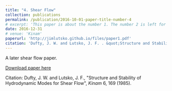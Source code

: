 ```yaml
---
title: "4. Shear Flow"
collection: publications
permalink: /publication/2016-10-01-paper-title-number-4
# excerpt: 'This paper is about the number 1. The number 2 is left for future work.'
date: 2016-12-31
# venue: 'Kinam'
paperurl: 'http://jimlutsko.github.io/files/paper1.pdf'
citation: 'Dufty, J. W. and Lutsko, J. F. . &quot;Structure and Stability of Hydrodynamic Modes for Shear Flow.&quot; <i>Kinam</i>. 6; 169 (1985).'
---
```

A later shear flow paper. 

[Download paper here](http://jimlutsko.github.io/files/paper1.pdf)

Citation: Dufty, J. W. and Lutsko, J. F., "Structure and Stability of Hydrodynamic Modes for Shear Flow", <i>Kinam</i> 6,  169 (1985).
